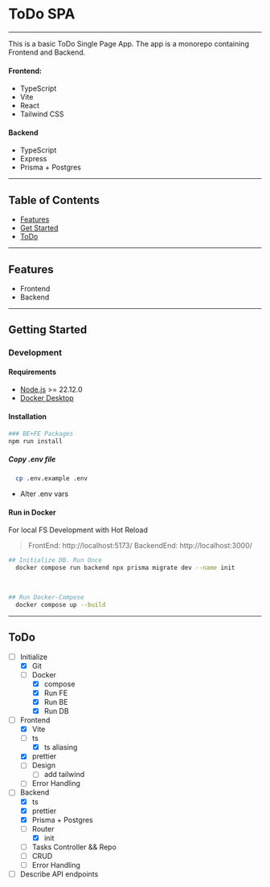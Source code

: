 # ToDo SPA
___
This is a basic ToDo Single Page App.
The app is a monorepo containing Frontend and Backend.
#### Frontend:
- TypeScript
- Vite
- React
- Tailwind CSS
#### Backend
- TypeScript
- Express
- Prisma + Postgres
___

## Table of Contents

- [Features](#features)
- [Get Started](#get-started)
- [ToDo](#todo)

___

## Features

- Frontend
- Backend

___

## Getting Started

### Development

#### Requirements
- [Node.js](https://nodejs.org/en/download) >= 22.12.0
- [Docker Desktop](https://www.docker.com/products/docker-desktop/)

#### Installation
```sh
### BE+FE Packages
npm run install
```

##### Copy .env file
```sh
  cp .env.example .env
```
- Alter .env vars


#### Run in Docker
For local FS Development with Hot Reload
>FrontEnd:  http://localhost:5173/
>BackendEnd:  http://localhost:3000/

```sh
## Initialize DB. Run Once 
  docker compose run backend npx prisma migrate dev --name init
  
```

```sh
  
## Run Docker-Compose
  docker compose up --build
```

___

## ToDo
- [ ] Initialize
    - [x] Git
    - [ ] Docker
      - [x] compose
      - [x] Run FE
      - [x] Run BE
      - [x] Run DB
- [ ] Frontend
  - [x] Vite
  - [ ] ts 
    - [x] ts aliasing
  - [x] prettier 
  - [ ] Design
      - [ ] add tailwind
  - [ ] Error Handling
- [ ] Backend
  - [x] ts
  - [x] prettier
  - [x] Prisma + Postgres
  - [ ] Router
    - [x] init
  - [ ] Tasks Controller && Repo
  - [ ] CRUD
  - [ ] Error Handling
- [ ] Describe API endpoints
